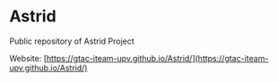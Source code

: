 # Astrid
Public repository of Astrid Project

Website: [https://gtac-iteam-upv.github.io/Astrid/](https://gtac-iteam-upv.github.io/Astrid/)